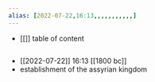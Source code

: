 ```yaml
---
alias: [2022-07-22,16:13,,,,,,,,,,,]
---
```

- [[]]
table of content
```toc
```

- [[2022-07-22]] 16:13 [[1800 bc]]
- establishment of the assyrian kingdom
